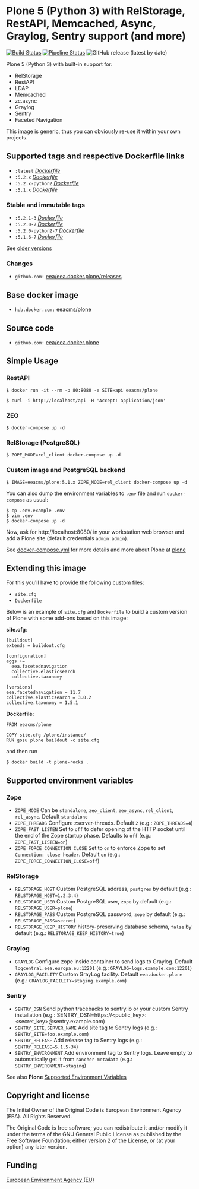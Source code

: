 # Plone 5 (Python 3) with RelStorage, RestAPI, Memcached, Async, Graylog, Sentry support (and more)

[![Build Status](https://ci.eionet.europa.eu/buildStatus/icon?job=Eionet/eea.docker.plone/master&subject=Build)](https://ci.eionet.europa.eu/blue/organizations/jenkins/Eionet%2Feea.docker.plone/activity/)
[![Pipeline Status](https://ci.eionet.europa.eu/buildStatus/icon?job=Eionet/eea.pipeline.plone/master&subject=Pipeline)](https://ci.eionet.europa.eu/blue/organizations/jenkins/Eionet%2Feea.pipeline.plone/activity/)
![GitHub release (latest by date)](https://img.shields.io/github/v/release/eea/eea.docker.plone)

Plone 5 (Python 3) with built-in support for:
* RelStorage
* RestAPI
* LDAP
* Memcached
* zc.async
* Graylog
* Sentry
* Faceted Navigation

This image is generic, thus you can obviously re-use it within your own projects.

## Supported tags and respective Dockerfile links

* `:latest` [*Dockerfile*](https://github.com/eea/eea.docker.plone/blob/master/Dockerfile)
* `:5.2.x` [*Dockerfile*](https://github.com/eea/eea.docker.plone/blob/5.2.x/Dockerfile)
* `:5.2.x-python2` [*Dockerfile*](https://github.com/eea/eea.docker.plone/blob/5.2.x-python2/Dockerfile)
* `:5.1.x` [*Dockerfile*](https://github.com/eea/eea.docker.plone/blob/5.1.x/Dockerfile)

### Stable and immutable tags

* `:5.2.1-3` [*Dockerfile*](https://github.com/eea/eea.docker.plone/tree/5.2.1-2/Dockerfile)
* `:5.2.0-7` [*Dockerfile*](https://github.com/eea/eea.docker.plone/tree/5.2.0-7/Dockerfile)
* `:5.2.0-python2-7` [*Dockerfile*](https://github.com/eea/eea.docker.plone/tree/5.2.0-python2-7/Dockerfile)
* `:5.1.6-7` [*Dockerfile*](https://github.com/eea/eea.docker.plone/tree/5.1.6-7/Dockerfile)

See [older versions](https://github.com/eea/eea.docker.plone/releases)

### Changes

* `github.com:` [eea/eea.docker.plone/releases](https://github.com/eea/eea.docker.plone/releases)

## Base docker image

* `hub.docker.com:` [eeacms/plone](https://hub.docker.com/r/eeacms/plone/)

## Source code

* `github.com:` [eea/eea.docker.plone](http://github.com/eea/eea.docker.plone)

## Simple Usage

### RestAPI

    $ docker run -it --rm -p 80:8080 -e SITE=api eeacms/plone

    $ curl -i http://localhost/api -H 'Accept: application/json'

### ZEO

    $ docker-compose up -d

### RelStorage (PostgreSQL)

    $ ZOPE_MODE=rel_client docker-compose up -d

### Custom image and PostgreSQL backend

    $ IMAGE=eeacms/plone:5.1.x ZOPE_MODE=rel_client docker-compose up -d

You can also dump the environment variables to `.env` file and run `docker-compose` as usual:

    $ cp .env.example .env
    $ vim .env
    $ docker-compose up -d

Now, ask for http://localhost:8080/ in your workstation web browser and add a Plone site (default credentials `admin:admin`).

See [docker-compose.yml](https://github.com/eea/eea.docker.plone/blob/master/docker-compose.yml) for more details and more about Plone at [plone](https://hub.docker.com/_/plone)

## Extending this image

For this you'll have to provide the following custom files:

* `site.cfg`
* `Dockerfile`

Below is an example of `site.cfg` and `Dockerfile` to build a custom version of Plone with some add-ons based on this image:

**site.cfg**:

    [buildout]
    extends = buildout.cfg

    [configuration]
    eggs +=
      eea.facetednavigation
      collective.elasticsearch
      collective.taxonomy

    [versions]
    eea.facetednavigation = 11.7
    collective.elasticsearch = 3.0.2
    collective.taxonomy = 1.5.1


**Dockerfile**:

    FROM eeacms/plone

    COPY site.cfg /plone/instance/
    RUN gosu plone buildout -c site.cfg

and then run

    $ docker build -t plone-rocks .


## Supported environment variables

### Zope

* `ZOPE_MODE` Can be `standalone`, `zeo_client`, `zeo_async`,  `rel_client`, `rel_async`. Default `standalone`
* `ZOPE_THREADS` Configure zserver-threads. Default `2` (e.g.: `ZOPE_THREADS=4`)
* `ZOPE_FAST_LISTEN` Set to `off` to defer opening of the HTTP socket until the end of the Zope startup phase. Defaults to `off` (e.g.: `ZOPE_FAST_LISTEN=on`)
* `ZOPE_FORCE_CONNECTION_CLOSE` Set to `on` to enforce Zope to set `Connection: close header`. Default `on` (e.g.: `ZOPE_FORCE_CONNECTION_CLOSE=off`)

### RelStorage

* `RELSTORAGE_HOST` Custom PostgreSQL address, `postgres` by default (e.g.: `RELSTORAGE_HOST=1.2.3.4`)
* `RELSTORAGE_USER` Custom PostgreSQL user, `zope` by default (e.g.: `RELSTORAGE_USER=plone`)
* `RELSTORAGE_PASS` Custom PostgreSQL password, `zope` by default (e.g.: `RELSTORAGE_PASS=secret`)
* `RELSTORAGE_KEEP_HISTORY` history-preserving database schema, `false` by default (e.g.: `RELSTORAGE_KEEP_HISTORY=true`)

### Graylog

* `GRAYLOG` Configure zope inside container to send logs to Graylog. Default `logcentral.eea.europa.eu:12201` (e.g.: `GRAYLOG=logs.example.com:12201`)
* `GRAYLOG_FACILITY` Custom GrayLog facility. Default `eea.docker.plone` (e.g.: `GRAYLOG_FACILITY=staging.example.com`)

### Sentry

* `SENTRY_DSN` Send python tracebacks to sentry.io or your custom Sentry installation (e.g.: SENTRY_DSN=https://<public_key>:<secret_key>@sentry.example.com)
* `SENTRY_SITE`, `SERVER_NAME` Add site tag to Sentry logs (e.g.: `SENTRY_SITE=foo.example.com`)
* `SENTRY_RELEASE` Add release tag to Sentry logs (e.g.: `SENTRY_RELEASE=5.1.5-34`)
* `SENTRY_ENVIRONMENT` Add environment tag to Sentry logs. Leave empty to automatically get it from `rancher-metadata` (e.g.: `SENTRY_ENVIRONMENT=staging`)

See also **Plone** [Supported Environment Variables](https://github.com/plone/plone.docker#for-advanced-usage)

## Copyright and license

The Initial Owner of the Original Code is European Environment Agency (EEA).
All Rights Reserved.

The Original Code is free software;
you can redistribute it and/or modify it under the terms of the GNU
General Public License as published by the Free Software Foundation;
either version 2 of the License, or (at your option) any later
version.

## Funding

[European Environment Agency (EU)](http://eea.europa.eu)

